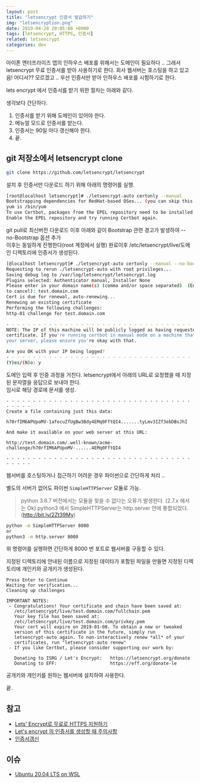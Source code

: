 ```yaml
---
layout: post
title: "letsencrypt 인증서 발급하기"
img: "letsencryption.png"
date: 2019-04-20 20:05:00 +0900
tags: [letsencrypt, HTTPS, 인증서] 
related: letsencrypt
categories: dev
---
```


아이폰 엔터프라이즈 앱의 인하우스 배포를 위해서는 도메인이 필요하다 .. 
그래서 letsencrypt 무료 인증서를 받아 사용하기로 한다. 
회사 웹서버는 호스팅을 하고 있고 음! 어디서?? 모르겠고 ..
우선 인증서만 받아 인하우스 배포를 시험하기로 한다. 

lets encrypt 에서 인증서를 받기 위한 절차는 아래와 같다. 

생각보다 간단하다. 

1. 인증서를 받기 위해 도메인이 있어야 한다. 
2. 메뉴얼 모드로 인증서를 받는다. 
3. 인증서는 90일 마다 갱신해야 한다. 
4. 끝. 


## git 저장소에서 letsencrypt clone 

```bash
git clone https://github.com/letsencrypt/letsencrypt
```

설치 후 인증서만 다운로드 하기 위해 아래의 명령어를 실행. 

```bash
[root@localhost letsencrypt]# ./letsencrypt-auto certonly --manual
Bootstrapping dependencies for RedHat-based OSes... (you can skip this with --no-bootstrap)
yum is /bin/yum
To use Certbot, packages from the EPEL repository need to be installed.
Enable the EPEL repository and try running Certbot again.
```

git pull로 최신버전 다운로드 이후 아래와 같이 Bootstrap 관련 경고가 발생하여 --no-Bootstrap 옵션 추가   
이후는 동일하게 진행한다(root 계정에서 실행)
완료이후 /etc/letsencrypt/live/도메인 디렉토리에 인증서가 생성된다. 

```bash
[@localhost letsencrypt]# ./letsencrypt-auto certonly --manual --no-bootstrap
Requesting to rerun ./letsencrypt-auto with root privileges...
Saving debug log to /var/log/letsencrypt/letsencrypt.log
Plugins selected: Authenticator manual, Installer None
Please enter in your domain name(s) (comma and/or space separated)  (Enter 'c'
to cancel): test.domain.com
Cert is due for renewal, auto-renewing...
Renewing an existing certificate
Performing the following challenges:
http-01 challenge for test.domain.com

- - - - - - - - - - - - - - - - - - - - - - - - - - - - - - - - - - - - - - - -
NOTE: The IP of this machine will be publicly logged as having requested this
certificate. If you're running certbot in manual mode on a machine that is not
your server, please ensure you're okay with that.

Are you OK with your IP being logged?
- - - - - - - - - - - - - - - - - - - - - - - - - - - - - - - - - - - - - - - -
(Y)es/(N)o: y
```

도메인 입력 후 인증 과정을 거친다. 
letsencrypt에서 아래의 URL로 요청했을 때 지정된 문자열을 응답으로 보내야 한다.  
임시로 해당 경로에 문서를 생성. 
```
- - - - - - - - - - - - - - - - - - - - - - - - - - - - - - - - - - - - - - - -
Create a file containing just this data:

h70rfIM6APUpoMV-1afecuZfUgBw3Bdy4EMq0FftQI4.......tyLmv3IZf3ebDBsJhI

And make it available on your web server at this URL:

http://test.domain.com/.well-known/acme-challenge/h70rfIM6APUpoMV-......4EMq0FftQI4

- - - - - - - - - - - - - - - - - - - - - - - - - - - - - - - - - - - - - - - -
```
웹서버를 호스팅하거나 접근하기 어려운 경우 파이썬으로 간단하게 처리 .. 

별도의 서버가 없어도 파이썬 `SimpleHTTPServer` 모듈로 가능. 
> python 3.6.7 버전에서는 모듈을 찾을 수 없다는 오류가 발생한다. (2.7.x 에서는 Ok) 
> python3 에서 SimpleHTTPServer는 http.server 안에 통합되었다. (http://bit.ly/2Zt39My)

```bash
python -m SimpleHTTPServer 8000 
or 
python3 -m http.server 8000
``` 

위 명령어를 실행하면 간단하게 8000 번 포트로 웹서버를 구동할 수 있다. 

지정된 디렉토리에 안내된 이름으로 지정된 데이타가 포함된 파일을 만들면 지정된 디렉토리에 개인키와 공개키가 생성된다.  

```
Press Enter to Continue
Waiting for verification...
Cleaning up challenges

IMPORTANT NOTES:
 - Congratulations! Your certificate and chain have been saved at:
   /etc/letsencrypt/live/test.domain.com/fullchain.pem
   Your key file has been saved at:
   /etc/letsencrypt/live/test.domain.com/privkey.pem
   Your cert will expire on 2019-01-08. To obtain a new or tweaked
   version of this certificate in the future, simply run
   letsencrypt-auto again. To non-interactively renew *all* of your
   certificates, run "letsencrypt-auto renew"
 - If you like Certbot, please consider supporting our work by:

   Donating to ISRG / Let's Encrypt:   https://letsencrypt.org/donate
   Donating to EFF:                    https://eff.org/donate-le
```

공개키와 개인키를 원하는 웹서버에 설치하여 사용한다. 

끝.

## 참고 
- [Lets' Encrypt로 무료로 HTTPS 지원하기](https://blog.outsider.ne.kr/1178) 
- [Let's encrypt 의 인증서를 생성할 때 주의사항](https://findstar.pe.kr/2018/09/08/lets-encrypt-certificates-rate-limit/)
- [인증서갱신](https://letsencrypt.readthedocs.io/en/latest/using.html#re-creating-and-updating-existing-certificates)

## 이슈
- [Ubuntu 20.04 LTS on WSL](https://github.com/jitsi/jitsi-meet/issues/6356)
